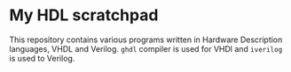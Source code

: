 # My HDL scratchpad

This repository contains various programs written in Hardware Description languages, VHDL and Verilog. ```ghdl``` compiler is used for VHDl and ```iverilog``` is used to Verilog.